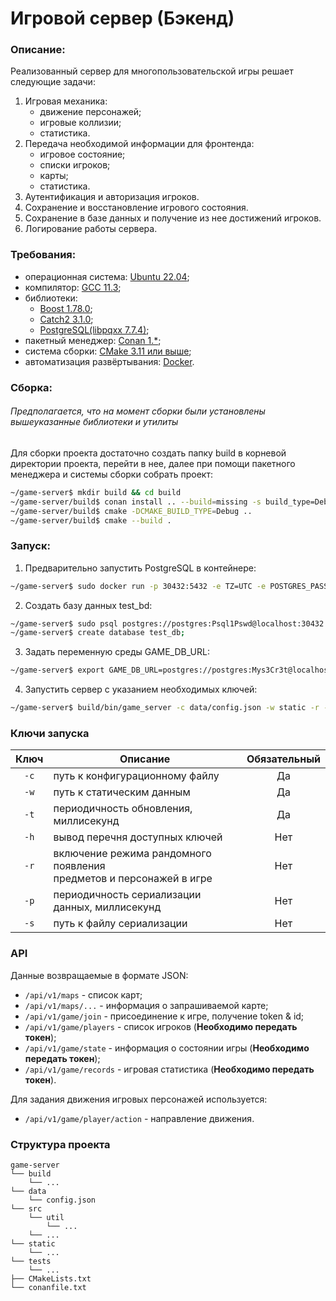 # Игровой сервер (Бэкенд)
### Описание:
Реализованный сервер для многопользовательской игры решает следующие задачи:
1. Игровая механика:
   - движение персонажей;
   - игровые коллизии;
   - статистика.
2. Передача необходимой информации для фронтенда:
   - игровое состояние;
   - списки игроков;
   - карты;
   - статистика.
3. Аутентификация и авторизация игроков.
3. Сохранение и восстановление игрового состояния.
4. Сохранение в базе данных и получение из нее достижений игроков.
5. Логирование работы сервера.
### Требования:
- операционная система: [Ubuntu 22.04](https://releases.ubuntu.com/22.04/);
- компилятор: [GCC 11.3](https://gcc.gnu.org/onlinedocs/11.3.0/);
- библиотеки:
  - [Boost 1.78.0](https://www.boost.org/doc/libs/1_78_0/);
  - [Catch2 3.1.0](https://github.com/catchorg/Catch2);
  - [PostgreSQL(libpqxx 7.7.4)](https://www.postgresql.org/);
- пакетный менеджер: [Conan 1.*](https://conan.io/);
- система сборки: [CMake 3.11 или выше](https:/cmake.org);
- автоматизация развёртывания: [Docker](https://www.docker.com/).

### Сборка:
###### *Предполагается, что на момент сборки были установлены вышеуказанные библиотеки и утилиты*  
Для сборки проекта достаточно создать папку build в корневой директории проекта, перейти в нее, далее при помощи пакетного менеджера и системы сборки собрать проект:
```bash
~/game-server$ mkdir build && cd build
~/game-server/build$ conan install .. --build=missing -s build_type=Debug -s compiler.libcxx=libstdc++11
~/game-server/build$ cmake -DCMAKE_BUILD_TYPE=Debug ..
~/game-server/build$ cmake --build .
```
### Запуск:
1. Предварительно запустить PostgreSQL в контейнере:
```bash
~/game-server$ sudo docker run -p 30432:5432 -e TZ=UTC -e POSTGRES_PASSWORD=Psql1Pswd ubuntu/postgres:14-22.04_beta
``` 
2. Создать базу данных test_bd:
```bash
~/game-server$ sudo psql postgres://postgres:Psql1Pswd@localhost:30432
~/game-server$ create database test_db;
```
3. Задать переменную среды GAME_DB_URL:
```bash
~/game-server$ export GAME_DB_URL=postgres://postgres:Mys3Cr3t@localhost:30432/test_db
```
4. Запустить сервер с указанием необходимых ключей:
```bash 
~/game-server$ build/bin/game_server -c data/config.json -w static -r -t 50 -p 1000 -s data/serialize_here
```
### Ключи запуска
| Ключ | Описание | Обязательный |
| :------: | ------ | :------: |
| `-c` | путь к конфигурационному файлу | Да |
| `-w` | путь к статическим данным | Да |
| `-t` | периодичность обновления, миллисекунд | Да |
| `-h` | вывод перечня доступных ключей | Нет |
| `-r` | включение режима рандомного появления <br /> предметов и персонажей в игре | Нет |
| `-p` | периодичность сериализации данных, миллисекунд | Нет |
| `-s` | путь к файлу сериализации | Нет |

### API
Данные возвращаемые в формате JSON:
- `/api/v1/maps` - список карт;
- `/api/v1/maps/...` - информация о запрашиваемой карте;
- `/api/v1/game/join` - присоединение к игре, получение token & id;
- `/api/v1/game/players` - список игроков (**Необходимо передать токен**);
- `/api/v1/game/state` - информация о состоянии игры (**Необходимо передать токен**);
- `/api/v1/game/records` - игровая статистика (**Необходимо передать токен**).


Для задания движения игровых персонажей используется: 
- `/api/v1/game/player/action` - направление движения.
### Структура проекта
```
game-server
└── build
    └── ... 
└── data
    └── config.json 
└── src
    └── util
    	└── ...
    └── ...    
└── static 
    └── ... 
└── tests 
    └── ...
├── CMakeLists.txt
└── conanfile.txt
```
